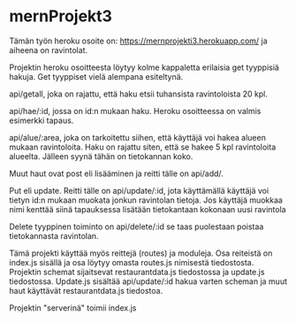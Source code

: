 # mernProjekt3
Tämän työn heroku osoite on: https://mernprojekti3.herokuapp.com/ ja aiheena on ravintolat.

Projektin heroku osoitteesta löytyy kolme kappaletta erilaisia get tyyppisiä hakuja. Get tyyppiset vielä alempana esiteltynä.

api/getall, joka on rajattu, että haku etsii tuhansista ravintoloista 20 kpl.

api/hae/:id, jossa on id:n mukaan haku. Heroku osoitteessa on valmis esimerkki tapaus.

api/alue/:area, joka on tarkoitettu siihen, että käyttäjä voi hakea alueen mukaan ravintoloita. Haku on rajattu siten, että se hakee 5 kpl ravintoloita alueelta. Jälleen syynä tähän on tietokannan koko.

Muut haut ovat post eli lisääminen ja reitti tälle on api/add/. 

Put eli update. Reitti tälle on api/update/:id, jota käyttämällä käyttäjä voi tietyn id:n mukaan muokata jonkun ravintolan tietoja. Jos käyttäjä muokkaa nimi kenttää siinä tapauksessa lisätään tietokantaan kokonaan uusi ravintola

Delete tyyppinen toiminto on api/delete/:id se taas puolestaan poistaa tietokannasta ravintolan.

Tämä projekti käyttää myös reittejä (routes) ja moduleja. Osa reiteistä on index.js sisällä ja osa löytyy omasta routes.js nimisestä tiedostosta. Projektin schemat sijaitsevat restaurantdata.js tiedostossa ja update.js tiedostossa. Update.js sisältää api/update/:id hakua varten scheman ja muut haut käyttävät restaurantdata.js tiedostoa.

Projektin "serverinä" toimii index.js
